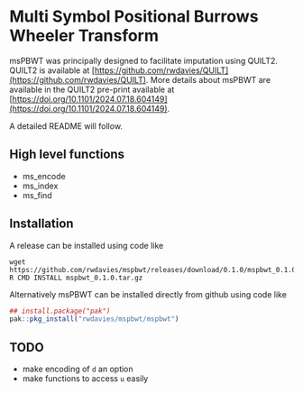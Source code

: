 # Multi Symbol Positional Burrows Wheeler Transform 

msPBWT was principally designed to facilitate imputation using QUILT2. QUILT2 is available at [https://github.com/rwdavies/QUILT](https://github.com/rwdavies/QUILT). More details about msPBWT are available in the QUILT2 pre-print available at [https://doi.org/10.1101/2024.07.18.604149](https://doi.org/10.1101/2024.07.18.604149).

A detailed README will follow. 

## High level functions
- ms_encode
- ms_index
- ms_find

## Installation

A release can be installed using code like
```
wget https://github.com/rwdavies/mspbwt/releases/download/0.1.0/mspbwt_0.1.0.tar.gz
R CMD INSTALL mspbwt_0.1.0.tar.gz
```

Alternatively msPBWT can be installed directly from github using code like

``` r
## install.package("pak")
pak::pkg_install("rwdavies/mspbwt/mspbwt")
```

## TODO

- make encoding of `d` an option
- make functions to access `u` easily
